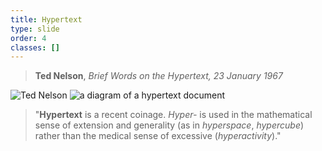 ```yaml
---
title: Hypertext
type: slide
order: 4
classes: []
---
```



>**Ted Nelson**, *Brief Words on the Hypertext, 23 January 1967*

![Ted Nelson](images/ted-nelson.jpg)
![a diagram of a hypertext document](images/hypertext.svg)

>"**Hypertext** is a recent coinage. *Hyper-* is used in the mathematical sense of extension and generality (as in *hyperspace*, *hypercube*) rather than the medical sense of excessive (*hyperactivity*)."